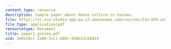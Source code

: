 ```yaml
---
content_type: resource
description: Sample paper about dance culture in Guinea.
file: https://ol-ocw-studio-app-qa.s3.amazonaws.com/courses/21m-030-introduction-to-world-music-fall-2006/1e0119cc2a603cc1b86c618e23cb6d14_paper1_guinea.pdf
file_type: application/pdf
resourcetype: Document
title: paper1_guinea.pdf
uid: 1e0119cc-2a60-3cc1-b86c-618e23cb6d14
---
```

